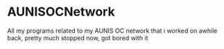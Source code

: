 # AUNISOCNetwork
All my programs related to my AUNIS OC network that i worked on awhile back, pretty much stopped now, got bored with it
